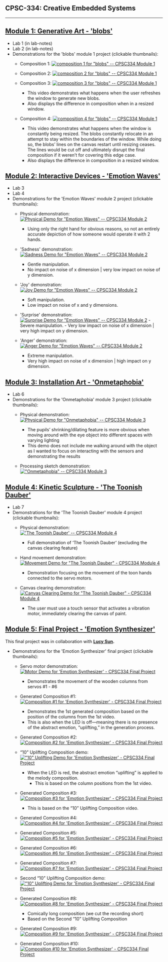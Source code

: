 ## CPSC-334: Creative Embedded Systems
---

[Module 1: Generative Art - 'blobs'](https://github.com/ExzoZbta/CPSC-334/tree/main/module1)
------------------------
  - Lab 1 (in lab-notes)
  - Lab 2 (in lab-notes)
  - Demonstrations for the 'blobs' module 1 project (clickable thumbnails):
    - Composition 1:
    [![composition 1 for "blobs" -- CPSC334 Module 1](https://img.youtube.com/vi/1vs9fKE3NdU/maxresdefault.jpg)](https://www.youtube.com/watch?v=1vs9fKE3NdU)

    - Composition 2:
    [![composition 2 for "blobs" -- CPSC334 Module 1](https://img.youtube.com/vi/JFwGo0NvgpE/maxresdefault.jpg)](https://www.youtube.com/watch?v=JFwGo0NvgpE)

    - Composition 3:
    [![composition 3 for "blobs" -- CPSC334 Module 1](https://img.youtube.com/vi/YcAw0M3TWqk/maxresdefault.jpg)](https://www.youtube.com/watch?v=YcAw0M3TWqk)
        - This video demonstrates what happens when the user refreshes the window to generate new blobs.
        - Also displays the difference in composition when in a resized window.

     - Composition 4:
    [![composition 4 for "blobs" -- CPSC334 Module 1](https://img.youtube.com/vi/jLvRWMoSRmU/maxresdefault.jpg)](https://www.youtube.com/watch?v=jLvRWMoSRmU)
        - This video demonstrates what happens when the window is constantly being resized. The blobs constantly relocate in an attempt to stay within the boundaries of the window. While doing so, the blobs’ lines on the canvas restart until resizing     ceases. The lines would be cut off and ultimately disrupt the final composition if it weren’t for covering this edge case.
        - Also displays the difference in composition in a resized window.

[Module 2: Interactive Devices - 'Emotion Waves'](https://github.com/ExzoZbta/CPSC-334/tree/main/module2)
-----------------------------
  - Lab 3
  - Lab 4
  - Demonstrations for the 'Emotion Waves' module 2 project (clickable thumbnails):
    - Physical demonstration:
    [![Physical Demo for "Emotion Waves" -- CPSC334 Module 2](https://img.youtube.com/vi/ahN_w0zfzpI/maxresdefault.jpg)](https://www.youtube.com/watch?v=ahN_w0zfzpI)
        - Using only the right hand for obvious reasons, so not an entirely accurate depiction of how someone would operate it with 2 hands.

    - 'Sadness' demonstration:
    [![Sadness Demo for "Emotion Waves" -- CPSC334 Module 2](https://img.youtube.com/vi/HfrCNFwq370/maxresdefault.jpg)](https://www.youtube.com/watch?v=HfrCNFwq370)
        - Gentle manipulation.
        - No impact on noise of x dimension | very low impact on noise of y dimension.

    - 'Joy' demonstration:
    [![Joy Demo for "Emotion Waves" -- CPSC334 Module 2](https://img.youtube.com/vi/u6DNXJ3HYAU/maxresdefault.jpg)](https://www.youtube.com/watch?v=u6DNXJ3HYAU)
        - Soft manipulation.
        - Low impact on noise of x and y dimensions.
      
    - 'Surprise' demonstration:
    [![Surprise Demo for "Emotion Waves" -- CPSC334 Module 2](https://img.youtube.com/vi/Mz2oj-6Sr74/maxresdefault.jpg)](https://www.youtube.com/watch?v=Mz2oj-6Sr74)
          - Severe manipulation.
          - Very low impact on noise of x dimension | very high impact on y dimension.

    - 'Anger' demonstration:
    [![Anger Demo for "Emotion Waves" -- CPSC334 Module 2](https://img.youtube.com/vi/872PlHEifh4/maxresdefault.jpg)](https://www.youtube.com/watch?v=872PlHEifh4)
        - Extreme manipulation.
        - Very high impact on noise of x dimension | high impact on y dimension.
      
[Module 3: Installation Art - 'Onmetaphobia'](https://github.com/ExzoZbta/CPSC-334/tree/main/module3)
--------------------------
  - Lab 6
  - Demonstrations for the 'Onmetaphobia' module 3 project (clickable thumbnails):
    - Physical demonstration:
    [![Physical Demo for "Onmetaphobia" -- CPSC334 Module 3](https://img.youtube.com/vi/-3RK7U4mY64/maxresdefault.jpg)](https://www.youtube.com/watch?v=-3RK7U4mY64)
        - The pupils’ shrinking/dilating feature is more obvious when moving around with the eye object into different spaces with varying lighting
        - This demo does not include me walking around with the object as I wanted to focus on interacting with the sensors and demonstrating the results

    - Processing sketch demonstration:
    [!["Onmetaphobia" -- CPSC334 Module 3](https://img.youtube.com/vi/8ACod5ZTtjQ/maxresdefault.jpg)](https://www.youtube.com/watch?v=8ACod5ZTtjQ) 

[Module 4: Kinetic Sculpture - 'The Toonish Dauber'](https://github.com/ExzoZbta/CPSC-334/tree/main/module4)
---------------------------
  - Lab 7
  - Demonstrations for the 'The Toonish Dauber' module 4 project (clickable thumbnails):
    - Physical demonstration:
    [!['The Toonish Dauber' -- CPSC334 Module 4](https://img.youtube.com/vi/ifN4IVMK4rc/maxresdefault.jpg)](https://www.youtube.com/watch?v=ifN4IVMK4rc)
        - Full demonstration of ‘The Toonish Dauber’ (excluding the canvas clearing feature)

    - Hand movement demonstration:
    [![Movement Demo for "The Toonish Dauber" - CPSC334 Module 4](https://img.youtube.com/vi/pnXDkvyk4qg/maxresdefault.jpg)](https://www.youtube.com/watch?v=pnXDkvyk4qg)
        - Demonstration focusing on the movement of the toon hands connected to the servo motors.

    - Canvas clearing demonstration:
    [![Canvas Clearing Demo for "The Toonish Dauber" - CPSC334 Module 4](https://img.youtube.com/vi/gvgFYThdZkE/maxresdefault.jpg)](https://www.youtube.com/watch?v=gvgFYThdZkE)
        - The user must use a touch sensor that activates a vibration motor, immediately clearing the canvas of paint.

  [Module 5: Final Project - 'Emotion Synthesizer'](https://github.com/lucysun118/laughing-octo-fiesta)
---------------------------
This final project was in collaboration with **[Lucy Sun](https://github.com/lucysun118).**

  - Demonstrations for the 'Emotion Synthesizer' final project (clickable thumbnails):
    - Servo motor demonstration:
    [![Motor Demo for 'Emotion Synthesizer' - CPSC334 Final Project](https://img.youtube.com/vi/lwBnZPBCjKQ/maxresdefault.jpg)](https://www.youtube.com/watch?v=lwBnZPBCjKQ)
        - Demonstrates the movement of the wooden columns from servos #1 - #6

    - Generated Composition #1:
    [![Composition #1 for 'Emotion Synthesizer' - CPSC334 Final Project](https://img.youtube.com/vi/Qbv0-CsfGao/maxresdefault.jpg)](https://www.youtube.com/watch?v=Qbv0-CsfGao)
        - Demonstrates the 1st generated composition based on the position of the columns from the 1st video.
        - This is also when the LED is off—meaning there is no presence of the abstract emotion, “uplifting,” in the generation process.

    - Generated Composition #2:
    [![Composition #2 for 'Emotion Synthesizer' - CPSC334 Final Project](https://img.youtube.com/vi/S4wG4ANqTrU/maxresdefault.jpg)](https://www.youtube.com/watch?v=S4wG4ANqTrU)

    - “10” Uplifting Composition demo:
    [!["10" Uplifting Demo for 'Emotion Synthesizer' - CPSC334 Final Project](https://img.youtube.com/vi/tr1EV0NWiKQ/maxresdefault.jpg)](https://www.youtube.com/watch?v=tr1EV0NWiKQ)
        - When the LED is red, the abstract emotion “uplifting” is applied to the melody composition.
          - This is based on the column positions from the 1st video.
    
    - Generated Composition #3:
    [![Composition #3 for 'Emotion Synthesizer' - CPSC334 Final Project](https://img.youtube.com/vi/4TIy7L7TdTU/maxresdefault.jpg)](https://www.youtube.com/watch?v=4TIy7L7TdTU)
        - This is based on the “10” Uplifting Composition video.

    - Generated Composition #4:
    [![Composition #4 for 'Emotion Synthesizer' - CPSC334 Final Project](https://img.youtube.com/vi/Yvki-JaK_R8/maxresdefault.jpg)](https://www.youtube.com/watch?v=Yvki-JaK_R8)

    - Generated Composition #5:
    [![Composition #5 for 'Emotion Synthesizer' - CPSC334 Final Project](https://img.youtube.com/vi/ksxvjKrQ0KM/maxresdefault.jpg)](https://www.youtube.com/watch?v=ksxvjKrQ0KM)

    - Generated Composition #6:
    [![Composition #6 for 'Emotion Synthesizer' - CPSC334 Final Project](https://img.youtube.com/vi/hmN5y_R4vVs/maxresdefault.jpg)](https://www.youtube.com/watch?v=hmN5y_R4vVs)

    - Generated Composition #7:
    [![Composition #7 for 'Emotion Synthesizer' - CPSC334 Final Project](https://img.youtube.com/vi/eb7tLErFxuA/maxresdefault.jpg)](https://www.youtube.com/watch?v=eb7tLErFxuA)

    - Second “10” Uplifting Composition demo:
    [!["10" Uplifting Demo for 'Emotion Synthesizer' - CPSC334 Final Project](https://img.youtube.com/vi/lyJIhrIBKFw/maxresdefault.jpg)](https://www.youtube.com/watch?v=lyJIhrIBKFw)

    - Generated Composition #8:
    [![Composition #8 for 'Emotion Synthesizer' - CPSC334 Final Project](https://img.youtube.com/vi/1HeniqacMDo/maxresdefault.jpg)](https://www.youtube.com/watch?v=1HeniqacMDo)
        - Comically long composition (we cut the recording short)
        - Based on the Second “10” Uplifting Composition

    - Generated Composition #9:
    [![Composition #9 for 'Emotion Synthesizer' - CPSC334 Final Project](https://img.youtube.com/vi/Sta7g4CqoMc/maxresdefault.jpg)](https://www.youtube.com/watch?v=Sta7g4CqoMc)

    - Generated Composition #10:
    [![Composition #10 for 'Emotion Synthesizer' - CPSC334 Final Project](https://img.youtube.com/vi/UqY7372h3NQ/maxresdefault.jpg)](https://www.youtube.com/watch?v=UqY7372h3NQ)
